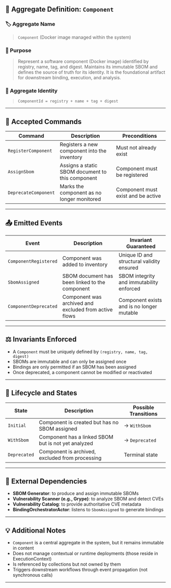 ## 🧠 Aggregate Definition: `Component`

### 🏷 Aggregate Name

> `Component` (Docker image managed within the system)

### 🎯 Purpose

> Represent a software component (Docker image) identified by registry, name, tag, and digest. Maintains its immutable SBOM and defines the source of truth for its identity. It is the foundational artifact for downstream binding, execution, and analysis.

### 🧱 Aggregate Identity

> `ComponentId = registry + name + tag + digest`

---

## 📩 Accepted Commands

|Command|Description|Preconditions|
|---|---|---|
|`RegisterComponent`|Registers a new component into the inventory|Must not already exist|
|`AssignSbom`|Assigns a static SBOM document to this component|Component must be registered|
|`DeprecateComponent`|Marks the component as no longer monitored|Component must exist and be active|

---

## 📤 Emitted Events

|Event|Description|Invariant Guaranteed|
|---|---|---|
|`ComponentRegistered`|Component was added to inventory|Unique ID and structural validity ensured|
|`SbomAssigned`|SBOM document has been linked to the component|SBOM integrity and immutability enforced|
|`ComponentDeprecated`|Component was archived and excluded from active flows|Component exists and is no longer mutable|

---

## ⚖️ Invariants Enforced

- A `Component` must be uniquely defined by `(registry, name, tag, digest)`
- SBOMs are immutable and can only be assigned once
- Bindings are only permitted if an SBOM has been assigned
- Once deprecated, a component cannot be modified or reactivated

---

## 🔄 Lifecycle and States

|State|Description|Possible Transitions|
|---|---|---|
|`Initial`|Component is created but has no SBOM assigned|→ `WithSbom`|
|`WithSbom`|Component has a linked SBOM but is not yet analyzed|→ `Deprecated`|
|`Deprecated`|Component is archived, excluded from processing|Terminal state|

---

## 🔗 External Dependencies

- **SBOM Generator**: to produce and assign immutable SBOMs
- **Vulnerability Scanner (e.g., Grype)**: to analyze SBOM and detect CVEs
- **Vulnerability Catalog**: to provide authoritative CVE metadata
- **BindingOrchestratorActor**: listens to `SbomAssigned` to generate bindings

---

## 💡 Additional Notes

- `Component` is a central aggregate in the system, but it remains immutable in content
- Does not manage contextual or runtime deployments (those reside in ExecutionContext)
- Is referenced by collections but not owned by them
- Triggers downstream workflows through event propagation (not synchronous calls)

---